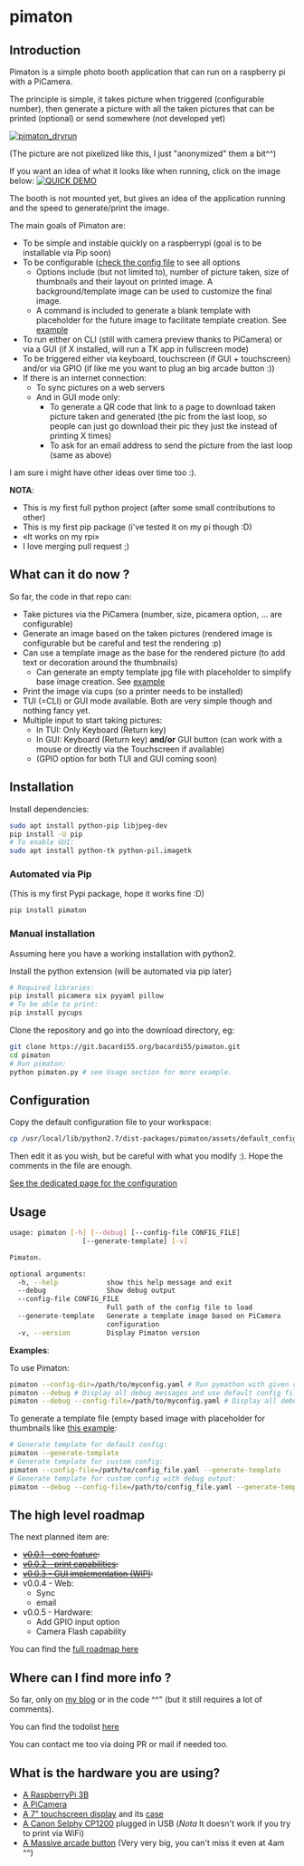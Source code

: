 # pimaton

## Introduction

Pimaton is a simple photo booth application that can run on a raspberry pi with a PiCamera.

The principle is simple, it takes picture when triggered (configurable number), then generate a picture with all the taken pictures that can be printed (optional) or send somewhere (not developed yet)

[![pimaton_dryrun](https://git.bacardi55.org/bacardi55/pimaton/raw/master/docs/assets/pimaton_dryrun_thumbnail.jpg)](/docs/assets/pimaton_dryrun.jpg)

(The picture are not pixelized like this, I just "anonymized" them a bit^^)


If you want an idea of what it looks like when running, click on the image below:
[![QUICK DEMO](https://img.youtube.com/vi/HJ43O-nPQzw/0.jpg)](https://www.youtube.com/watch?v=HJ43O-nPQzw)

The booth is not mounted yet, but gives an idea of the application running and the speed to generate/print the image.

The main goals of Pimaton are:
- To be simple and instable quickly on a raspberrypi (goal is to be installable via Pip soon)
- To be configurable ([check the config file](pimaton/assets/default_config.yaml) to see all options
  - Options include (but not limited to), number of picture taken, size of thumbnails and their layout on printed image. A background/template image can be used to customize the final image.
  - A command is included to generate a blank template with placeholder for the future image to facilitate template creation. See [example](docs/assets/pimaton_template.jpg)
- To run either on CLI (still with camera preview thanks to PiCamera) or via a GUI (if X installed, will run a TK app in fullscreen mode)
- To be triggered either via keyboard, touchscreen (if GUI + touchscreen) and/or via GPIO (if like me you want to plug an big arcade button :))
- If there is an internet connection:
  - To sync pictures on a web servers
  - And in GUI mode only:
      - To generate a QR code that link to a page to download taken picture taken and generated (the pic from the last loop, so people can just go download their pic they just tke instead of printing X times)
      - To ask for an email address to send the picture from the last loop (same as above)

I am sure i might have other ideas over time too :).

**NOTA**:
- This is my first full python project (after some small contributions to other)
- This is my first pip package (i've tested it on my pi though :D)
- «It works on my rpi»
- I love merging pull request ;)

## What can it do now ?

So far, the code in that repo can:
- Take pictures via the PiCamera (number, size, picamera option, … are configurable)
- Generate an image based on the taken pictures (rendered image is configurable but be careful and test the rendering :p)
- Can use a template image as the base for the rendered picture (to add text or decoration around the thumbnails)
  - Can generate an empty template jpg file with placeholder to simplify base image creation. See [example](docs/assets/pimaton_template.jpg)
- Print the image via cups (so a printer needs to be installed)
- TUI (=CLI) or GUI mode available. Both are very simple though and nothing fancy yet.
- Multiple input to start taking pictures:
    - In TUI: Only Keyboard (Return key)
    - In GUI: Keyboard (Return key) **and/or** GUI button (can work with a mouse or directly via the Touchscreen if available)
    - (GPIO option for both TUI and GUI coming soon)

## Installation

Install dependencies:

```bash
sudo apt install python-pip libjpeg-dev
pip install -U pip
# To enable GUI:
sudo apt install python-tk python-pil.imagetk
```

### Automated via Pip

(This is my first Pypi package, hope it works fine :D)

```bash
pip install pimaton
```

### Manual installation

Assuming here you have a working installation with python2.

Install the python extension (will be automated via pip later)

```bash
# Required libraries:
pip install picamera six pyyaml pillow
# To be able to print:
pip install pycups
```

Clone the repository and go into the download directory, eg:

``` bash
git clone https://git.bacardi55.org/bacardi55/pimaton.git
cd pimaton
# Run pimaton:
python pimaton.py # see Usage section for more example.
```

## Configuration

Copy the default configuration file to your workspace:

```bash
cp /usr/local/lib/python2.7/dist-packages/pimaton/assets/default_config.yaml /path/to/myconfig.yaml
```

Then edit it as you wish, but be careful with what you modify :). Hope the comments in the file are enough.

[See the dedicated page for the configuration](docs/configuration.md)

## Usage

```bash
usage: pimaton [-h] [--debug] [--config-file CONFIG_FILE]
                  [--generate-template] [-v]

Pimaton.

optional arguments:
  -h, --help            show this help message and exit
  --debug               Show debug output
  --config-file CONFIG_FILE
                        Full path of the config file to load
  --generate-template   Generate a template image based on PiCamera
                        configuration
  -v, --version         Display Pimaton version
```

**Examples**:

To use Pimaton:

```bash
pimaton --config-dir=/path/to/myconfig.yaml # Run pymathon with given config file - should be the "production mode" command.
pimaton --debug # Display all debug messages and use default config file.
pimaton --debug --config-file=/path/to/myconfig.yaml # Display all debug messages and use custom config file.
```

To generate a template file (empty based image with placeholder for thumbnails like [this example](docs/assets/pimaton_template.jpg):

```bash
# Generate template for default config:
pimaton --generate-template
# Generate template for custom config:
pimaton --config-file=/path/to/config_file.yaml --generate-template
# Generate template for custom config with debug output:
pimaton --debug --config-file=/path/to/config_file.yaml --generate-template
```


## The high level roadmap

The next planned item are:

- ~~[v0.0.1 - core feature](docs/roadmap.md):~~
- ~~[v0.0.2 - print capabilities](docs/roadmap.md):~~
- ~~[v0.0.3 - GUI implementation (WIP)](docs/roadmap.md):~~
- v0.0.4 - Web:
  - Sync
  - email
- v0.0.5 - Hardware:
  - Add GPIO input option
  - Camera Flash capability

You can find the [full roadmap here](docs/roadmap.md)


## Where can I find more info ?

So far, only on [my blog](https://bacardi55.org/tags.html#pimaton) or in the code ^^" (but it still requires a lot of comments).

You can find the todolist [here](docs/todo.md)

You can contact me too via doing PR or mail if needed too.

## What is the hardware you are using?

- [A RaspberryPi 3B](https://thepihut.com/collections/raspberry-pi/products/raspberry-pi-3-model-b)
- [A PiCamera](https://thepihut.com/collections/raspberry-pi-camera/products/raspberry-pi-camera-module?variant=758603005)
- [A 7" touchscreen display](https://thepihut.com/collections/raspberry-pi-screens/products/official-raspberry-pi-7-touchscreen-display?variant=4916536388) and its [case](https://thepihut.com/collections/raspberry-pi-screens/products/official-raspberry-pi-7-touchscreen-display?variant=4916536388)
- [A Canon Selphy CP1200](https://www.canon.fr/for_home/product_finder/printers/direct_photo/selphy_cp1200/) plugged in USB (*Nota* It doesn't work if you try to print via WiFi)
- [A Massive arcade button](https://www.adafruit.com/product/1185) (Very very big, you can't miss it even at 4am ^^)

